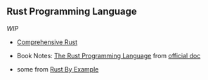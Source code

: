 
## Rust Programming Language

_WIP_

* [Comprehensive Rust](./comprehensive-rust/)

* Book Notes: [The Rust Programming Language](./rust-lang.org-book/README.md) from [official doc](https://doc.rust-lang.org/book/second-edition/)

* some from [Rust By Example](./rust-by-example/README.md)
